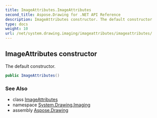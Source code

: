 ```yaml
---
title: ImageAttributes.ImageAttributes
second_title: Aspose.Drawing for .NET API Reference
description: ImageAttributes constructor. The default constructor
type: docs
weight: 10
url: /net/system.drawing.imaging/imageattributes/imageattributes/
---
```

## ImageAttributes constructor

The default constructor.

```csharp
public ImageAttributes()
```

### See Also

* class [ImageAttributes](../)
* namespace [System.Drawing.Imaging](../../imageattributes/)
* assembly [Aspose.Drawing](../../../)


